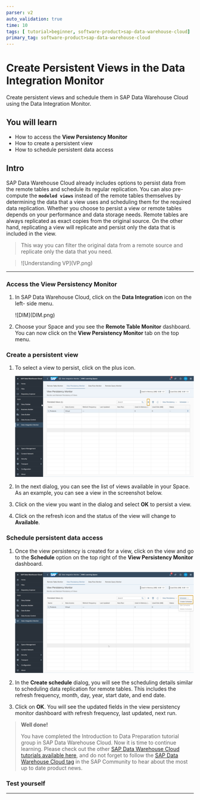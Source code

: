 ```yaml
---
parser: v2
auto_validation: true
time: 10
tags: [ tutorial>beginner, software-product>sap-data-warehouse-cloud]
primary_tag: software-product>sap-data-warehouse-cloud
---
```



# Create Persistent Views in the Data Integration Monitor
<!-- description --> Create persistent views and schedule them in SAP Data Warehouse Cloud using the Data Integration Monitor.

## You will learn
- How to access the **View Persistency Monitor**
- How to create a persistent view
- How to schedule persistent data access


## Intro
SAP Data Warehouse Cloud already includes options to persist data from the remote tables and schedule its regular replication. You can also pre-compute the **`modeled views`** instead of the remote tables themselves by determining the data that a view uses and scheduling them for the required data replication.
Whether you choose to persist a view or remote tables depends on your performance and data storage needs. Remote tables are always replicated as exact copies from the original source. On the other hand, replicating a view will replicate and persist only the data that is included in the view. 

> This way you can filter the original data from a remote source and replicate only the data that you need.

> <!-- border -->![Understanding VP](VP.png)

---

### Access the View Persistency Monitor


1.	In SAP Data Warehouse Cloud, click on the **Data Integration** icon on the left- side menu.

    <!-- border -->![DIM](DIM.png)

2.	Choose your Space and you see the **Remote Table Monitor** dashboard. You can now click on the **View Persistency Monitor** tab on the top menu.



### Create a persistent view


1.	To select a view to persist, click on the plus icon.

    ![VPM](VPM.png)

2.	In the next dialog, you can see the list of views available in your Space. As an example, you can see a view in the screenshot below.

3.	Click on the view you want in the dialog and select **OK** to persist a view.

4.	Click on the refresh icon and the status of the view will change to **Available**.




### Schedule persistent data access


1.	Once the view persistency is created for a view, click on the view and go to the **Schedule** option on the top right of the **View Persistency Monitor** dashboard.

    ![schedule](schedule.png)

2.	In the **Create schedule** dialog, you will see the scheduling details similar to scheduling data replication for remote tables. This includes the refresh frequency, month, day, year, start date, and end date.

3.	Click on **OK**. You will see the updated fields in the view persistency monitor dashboard with refresh frequency, last updated, next run.


> **Well done!**
>
> You have completed the Introduction to Data Preparation tutorial group in SAP Data Warehouse Cloud. Now it is time to continue learning.
Please check out the other [SAP Data Warehouse Cloud tutorials available here](https://developers.sap.com/tutorial-navigator.html?tag=products:technology-platform/sap-data-warehouse-cloud), and do not forget to follow the [SAP Data Warehouse Cloud tag](https://blogs.sap.com/tags/73555000100800002141/) in the SAP Community to hear about the most up to date product news.



### Test yourself







---
